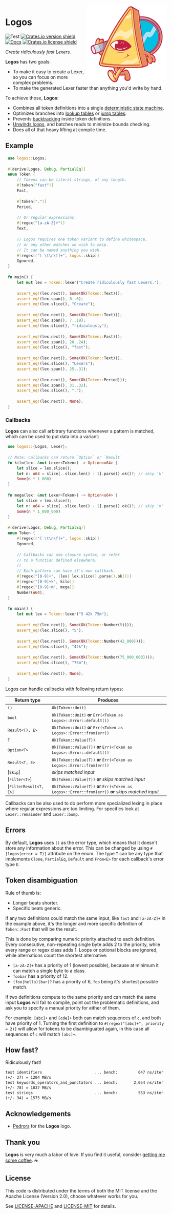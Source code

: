 <img src="https://raw.githubusercontent.com/maciejhirsz/logos/master/logos.svg?sanitize=true" alt="Logos logo" width="250" align="right">

# Logos

![Test](https://github.com/maciejhirsz/logos/workflows/Test/badge.svg?branch=master)
[![Crates.io version shield](https://img.shields.io/crates/v/logos.svg)](https://crates.io/crates/logos)
[![Docs](https://docs.rs/logos/badge.svg)](https://docs.rs/logos)
[![Crates.io license shield](https://img.shields.io/crates/l/logos.svg)](https://crates.io/crates/logos)

_Create ridiculously fast Lexers._

**Logos** has two goals:

+ To make it easy to create a Lexer, so you can focus on more complex problems.
+ To make the generated Lexer faster than anything you'd write by hand.

To achieve those, **Logos**:

+ Combines all token definitions into a single [deterministic state machine](https://en.wikipedia.org/wiki/Deterministic_finite_automaton).
+ Optimizes branches into [lookup tables](https://en.wikipedia.org/wiki/Lookup_table) or [jump tables](https://en.wikipedia.org/wiki/Branch_table).
+ Prevents [backtracking](https://en.wikipedia.org/wiki/ReDoS) inside token definitions.
+ [Unwinds loops](https://en.wikipedia.org/wiki/Loop_unrolling), and batches reads to minimize bounds checking.
+ Does all of that heavy lifting at compile time.

## Example

```rust
 use logos::Logos;

 #[derive(Logos, Debug, PartialEq)]
 enum Token {
     // Tokens can be literal strings, of any length.
     #[token("fast")]
     Fast,

     #[token(".")]
     Period,

     // Or regular expressions.
     #[regex("[a-zA-Z]+")]
     Text,

     // Logos requires one token variant to define whitespace,
     // or any other matches we wish to skip.
     // It can be named anything you wish.
     #[regex(r"[ \t\n\f]+", logos::skip)]
     Ignored,
 }

 fn main() {
     let mut lex = Token::lexer("Create ridiculously fast Lexers.");

     assert_eq!(lex.next(), Some(Ok(Token::Text)));
     assert_eq!(lex.span(), 0..6);
     assert_eq!(lex.slice(), "Create");

     assert_eq!(lex.next(), Some(Ok(Token::Text)));
     assert_eq!(lex.span(), 7..19);
     assert_eq!(lex.slice(), "ridiculously");

     assert_eq!(lex.next(), Some(Ok(Token::Fast)));
     assert_eq!(lex.span(), 20..24);
     assert_eq!(lex.slice(), "fast");

     assert_eq!(lex.next(), Some(Ok(Token::Text)));
     assert_eq!(lex.slice(), "Lexers");
     assert_eq!(lex.span(), 25..31);

     assert_eq!(lex.next(), Some(Ok(Token::Period)));
     assert_eq!(lex.span(), 31..32);
     assert_eq!(lex.slice(), ".");

     assert_eq!(lex.next(), None);
 }
```

### Callbacks

**Logos** can also call arbitrary functions whenever a pattern is matched,
which can be used to put data into a variant:

```rust
 use logos::{Logos, Lexer};

 // Note: callbacks can return `Option` or `Result`
 fn kilo(lex: &mut Lexer<Token>) -> Option<u64> {
     let slice = lex.slice();
     let n: u64 = slice[..slice.len() - 1].parse().ok()?; // skip 'k'
     Some(n * 1_000)
 }

 fn mega(lex: &mut Lexer<Token>) -> Option<u64> {
     let slice = lex.slice();
     let n: u64 = slice[..slice.len() - 1].parse().ok()?; // skip 'm'
     Some(n * 1_000_000)
 }

 #[derive(Logos, Debug, PartialEq)]
 enum Token {
     #[regex(r"[ \t\n\f]+", logos::skip)]
     Ignored,

     // Callbacks can use closure syntax, or refer
     // to a function defined elsewhere.
     //
     // Each pattern can have it's own callback.
     #[regex("[0-9]+", |lex| lex.slice().parse().ok())]
     #[regex("[0-9]+k", kilo)]
     #[regex("[0-9]+m", mega)]
     Number(u64),
 }

 fn main() {
     let mut lex = Token::lexer("5 42k 75m");

     assert_eq!(lex.next(), Some(Ok(Token::Number(5))));
     assert_eq!(lex.slice(), "5");

     assert_eq!(lex.next(), Some(Ok(Token::Number(42_000))));
     assert_eq!(lex.slice(), "42k");

     assert_eq!(lex.next(), Some(Ok(Token::Number(75_000_000))));
     assert_eq!(lex.slice(), "75m");

     assert_eq!(lex.next(), None);
 }
```

Logos can handle callbacks with following return types:

| Return type            | Produces                                                                                            |
|------------------------|-----------------------------------------------------------------------------------------------------|
| `()`                   | `Ok(Token::Unit)`                                                                                   |
| `bool`                 | `Ok(Token::Unit)` **or** `Err(<Token as Logos>::Error::default())`                                  |
| `Result<(), E>`        | `Ok(Token::Unit)` **or** `Err(<Token as Logos>::Error::from(err))`                                  |
| `T`                    | `Ok(Token::Value(T))`                                                                               |
| `Option<T>`            | `Ok(Token::Value(T))` **or** `Err(<Token as Logos>::Error::default())`                              |
| `Result<T, E>`         | `Ok(Token::Value(T))` **or** `Err(<Token as Logos>::Error::from(err))`                              |
| [`Skip`]               | _skips matched input_                                                                               |
| [`Filter<T>`]          | `Ok(Token::Value(T))` **or** _skips matched input_                                                  |
| [`FilterResult<T, E>`] | `Ok(Token::Value(T))` **or** `Err(<Token as Logos>::Error::from(err))` **or** _skips matched input_ |

Callbacks can be also used to do perform more specialized lexing in place
where regular expressions are too limiting. For specifics look at
`Lexer::remainder` and `Lexer::bump`.

## Errors

By default, **Logos** uses `()` as the error type, which means that it
doesn't store any information about the error.
This can be changed by using `#[logos(error = T)]` attribute on the enum.
The type `T` can be any type that implements `Clone`, `PartialEq`,
`Default` and `From<E>` for each callback's error type `E`.

## Token disambiguation

Rule of thumb is:

+ Longer beats shorter.
+ Specific beats generic.

If any two definitions could match the same input, like `fast` and `[a-zA-Z]+`
in the example above, it's the longer and more specific definition of `Token::Fast`
that will be the result.

This is done by comparing numeric priority attached to each definition. Every consecutive,
non-repeating single byte adds 2 to the priority, while every range or regex class adds 1.
Loops or optional blocks are ignored, while alternations count the shortest alternative:

+ `[a-zA-Z]+` has a priority of 1 (lowest possible), because at minimum it can match a single byte to a class.
+ `foobar` has a priority of 12.
+ `(foo|hello)(bar)?` has a priority of 6, `foo` being it's shortest possible match.

If two definitions compute to the same priority and can match the same input **Logos** will
fail to compile, point out the problematic definitions, and ask you to specify a manual
priority for either of them.

For example: `[abc]+` and `[cde]+` both can match sequences of `c`, and both have priority of 1.
Turning the first definition to `#[regex("[abc]+", priority = 2)]` will allow for tokens
to be disambiguated again, in this case all sequences of `c` will match `[abc]+`.

## How fast?

Ridiculously fast!

```norust
test identifiers                       ... bench:         647 ns/iter (+/- 27) = 1204 MB/s
test keywords_operators_and_punctators ... bench:       2,054 ns/iter (+/- 78) = 1037 MB/s
test strings                           ... bench:         553 ns/iter (+/- 34) = 1575 MB/s
```

## Acknowledgements

+ [Pedrors](https://pedrors.pt/) for the **Logos** logo.

## Thank you

**Logos** is very much a labor of love. If you find it useful, consider
[getting me some coffee](https://github.com/sponsors/maciejhirsz). ☕

## License

This code is distributed under the terms of both the MIT license
and the Apache License (Version 2.0), choose whatever works for you.

See [LICENSE-APACHE](LICENSE-APACHE) and [LICENSE-MIT](LICENSE-MIT) for details.
